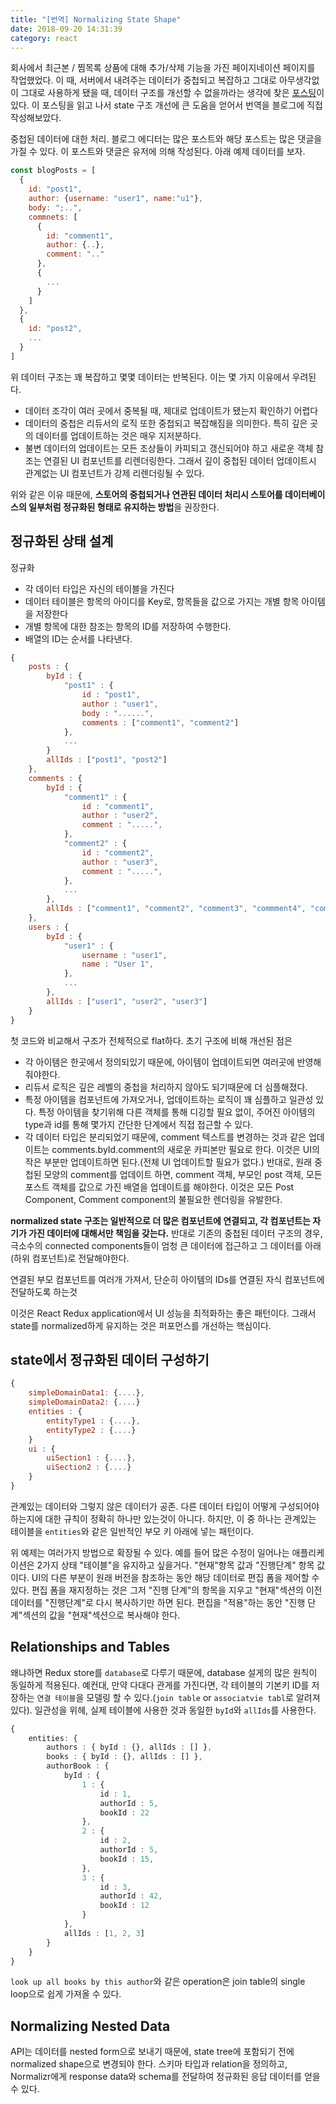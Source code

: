 ```yaml
---
title: "[번역] Normalizing State Shape"
date: 2018-09-20 14:31:39
category: react
---
```


회사에서 최근본 / 찜목록 상품에 대해 추가/삭제 기능을 가진 페이지네이션 페이지를 작업했었다. 이 때, 서버에서 내려주는 데이터가 중첩되고 복잡하고 그대로 아무생각없이 그대로 사용하게 됐을 때, 데이터 구조를 개선할 수 없을까라는 생각에 찾은 [포스팅](https://redux.js.org/recipes/structuring-reducers/normalizing-state-shape#normalizing-state-shape)이 있다. 이 포스팅을 읽고 나서 state 구조 개선에 큰 도움을 얻어서 번역을 블로그에 직접 작성해보았다.

중첩된 데이터에 대한 처리. 블로그 에디터는 많은 포스트와 해당 포스트는 많은 댓글을 가질 수 있다. 이 포스트와 댓글은 유저에 의해 작성된다. 아래 예제 데이터를 보자.

```javascript
const blogPosts = [
  {
    id: "post1",
    author: {username: "user1", name:"u1"},
    body: ";..",
    commnets: [
      {
        id: "comment1",
        author: {..},
        comment: ".."
      },
      {
        ...
      }
    ]
  },
  {
    id: "post2",
    ...
  }
]
```

위 데이터 구조는 꽤 복잡하고 몇몇 데이터는 반복된다. 이는 몇 가지 이유에서 우려된다.

- 데이터 조각이 여러 곳에서 중복될 때, 제대로 업데이트가 됐는지 확인하기 어렵다
- 데이터의 중첩은 리듀서의 로직 또한 중첩되고 복잡해짐을 의미한다. 특히 깊은 곳의 데이터를 업데이트하는 것은 매우 지저분하다.
- 불변 데이터의 업데이트는 모든 조상들이 카피되고 갱신되어야 하고 새로운 객체 참조는 연결된 UI 컴포넌트를 리렌더링한다. 그래서 깊이 중첩된 데이터 업데이트시 관계없는 UI 컴포넌트가 강제 리렌더링될 수 있다.

위와 같은 이유 때문에, **스토어의 중첩되거나 연관된 데이터 처리시 스토어를 데이터베이스의 일부처럼 정규화된 형태로 유지하는 방법**을 권장한다.

## 정규화된 상태 설계

정규화

- 각 데이터 타입은 자신의 테이블을 가진다
- 데이터 테이블은 항목의 아이디를 Key로, 항목들을 값으로 가지는 개별 항목 아이템을 저장한다
- 개별 항목에 대한 참조는 항목의 ID를 저장하여 수행한다.
- 배열의 ID는 순서를 나타낸다.

```javascript
{
    posts : {
        byId : {
            "post1" : {
                id : "post1",
                author : "user1",
                body : "......",
                comments : ["comment1", "comment2"]
            },
            ...
        }
        allIds : ["post1", "post2"]
    },
    comments : {
        byId : {
            "comment1" : {
                id : "comment1",
                author : "user2",
                comment : ".....",
            },
            "comment2" : {
                id : "comment2",
                author : "user3",
                comment : ".....",
            },
            ...
        },
        allIds : ["comment1", "comment2", "comment3", "commment4", "comment5"]
    },
    users : {
        byId : {
            "user1" : {
                username : "user1",
                name : "User 1",
            },
            ...
        },
        allIds : ["user1", "user2", "user3"]
    }
}
```

첫 코드와 비교해서 구조가 전체적으로 flat하다. 초기 구조에 비해 개선된 점은

- 각 아이템은 한곳에서 정의되있기 때문에, 아이템이 업데이트되면 여러곳에 반영해줘야한다.
- 리듀서 로직은 깊은 레벨의 중첩을 처리하지 않아도 되기때문에 더 심플해졌다.
- 특정 아이템을 컴포넌트에 가져오거나, 업데이트하는 로직이 꽤 심플하고 일관성 있다. 특정 아이템을 찾기위해 다른 객체를 통해 디깅할 필요 없이, 주어진 아이템의 type과 id를 통해 몇가지 간단한 단계에서 직접 접근할 수 있다. 
- 각 데이터 타입은 분리되었기 때문에, comment 텍스트를 변경하는 것과 같은 업데이트는 comments.byId.comment의 새로운 카피본만 필요로 한다. 이것은 UI의 작은 부분만 업데이트하면 된다.(전체 UI 업데이트할 필요가 없다.) 반대로, 원래 중첩된 모양의 comment를 업데이트 하면, comment 객체, 부모인 post 객체, 모든 포스트 객체를 값으로 가진 배열을 업데이트를 해야한다. 이것은 모든 Post Component, Comment component의 불필요한 렌더링을 유발한다.

__normalized state 구조는 일반적으로 더 많은 컴포넌트에 연결되고, 각 컴포넌트는 자기가 가진 데이터에 대해서만 책임을 갖는다.__
반대로 기존의 중첩된 데이터 구조의 경우, 극소수의 connected components들이 엄청 큰 데이터에 접근하고 그 데이터를 아래(하위 컴포넌트)로 전달해야한다. 

연결된 부모 컴포넌트를 여러개 가져서, 단순히 아이템의 IDs를 연결된 자식 컴포넌트에 전달하도록 하는것

이것은 React Redux application에서 UI 성능을 최적화하는 좋은 패턴이다. 그래서 state를 normalized하게 유지하는 것은 퍼포먼스를 개선하는 핵심이다.


## state에서 정규화된 데이터 구성하기

```javascript
{
    simpleDomainData1: {....},
    simpleDomainData2: {....}
    entities : {
        entityType1 : {....},
        entityType2 : {....}
    }
    ui : {
        uiSection1 : {....},
        uiSection2 : {....}
    }
}
```

관계있는 데이터와 그렇지 않은 데이터가 공존. 다른 데이터 타입이 어떻게 구성되어야 하는지에 대한 규칙이 정확히 하나만 있는것이 아니다. 하지만, 이 중 하나는 관계있는 테이블을 `entities`와 같은 일반적인 부모 키 아래에 넣는 패턴이다.

위 예제는 여러가지 방법으로 확장될 수 있다. 예를 들어 많은 수정이 일어나는 애플리케이션은 2가지 상태 "테이블"을 유지하고 싶을거다. "현재"항목 값과 "진행단계" 항목 값이다. UI의 다른 부분이 원래 버전을 참조하는 동안 해당 데이터로 편집 폼을 제어할 수 있다. 편집 폼을 재지정하는 것은 그저 "진행 단계"의 항목을 지우고 "현재"섹션의 이전 데이터를 "진행단계"로 다시 복사하기만 하면 된다. 편집을 "적용"하는 동안 "진행 단계"섹션의 값을 "현재"섹션으로 복사해야 한다.

## Relationships and Tables

왜냐하면 Redux store를 `database`로 다루기 때문에, database 설게의 많은 원칙이 동일하게 적용된다.
예컨대, 만약 다대다 관게를 가진다면, 각 테이블의 기본키 ID를 저장하는 `연결 테이블`을 모델링 할 수 있다.(`join table` or `associatvie tabl`로 알려져있다). 일관성을 위헤, 실제 테이블에 사용한 것과 동일한 `byId`와 `allIds`를 사용한다.

```ts
{
    entities: {
        authors : { byId : {}, allIds : [] },
        books : { byId : {}, allIds : [] },
        authorBook : {
            byId : {
                1 : {
                    id : 1,
                    authorId : 5,
                    bookId : 22
                },
                2 : {
                    id : 2,
                    authorId : 5,
                    bookId : 15,
                },
                3 : {
                    id : 3,
                    authorId : 42,
                    bookId : 12
                }
            },
            allIds : [1, 2, 3]
        }
    }
}
```

`look up all books by this author`와 같은 operation은 join table의 single loop으로 쉽게 가져올 수 있다. 

## Normalizing Nested Data

API는 데이터를 nested form으로 보내기 때문에, state tree에 포함되기 전에 normalized shape으로 변경되야 한다. 스키마 타입과 relation을 정의하고, Normalizr에게 response data와 schema를 전달하여 정규화된 응답 데이터를 얻을 수 있다. 

